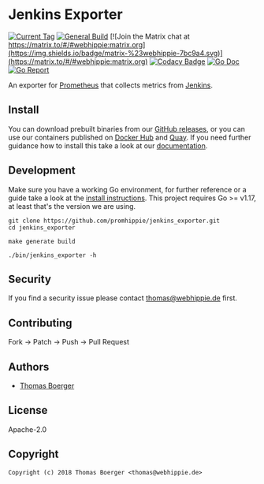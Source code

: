 # Jenkins Exporter

[![Current Tag](https://img.shields.io/github/v/tag/promhippie/jenkins_exporter?sort=semver)](https://github.com/promhippie/prometheus-jenkins-sd) [![General Build](https://github.com/promhippie/jenkins_exporter/workflows/general.yml/badge.svg)](https://github.com/promhippie/jenkins_exporter/actions/workflows/general.yaml) [![Join the Matrix chat at https://matrix.to/#/#webhippie:matrix.org](https://img.shields.io/badge/matrix-%23webhippie-7bc9a4.svg)](https://matrix.to/#/#webhippie:matrix.org) [![Codacy Badge](https://app.codacy.com/project/badge/Grade/2ac6144ce7c04df68fed25d763dec543)](https://www.codacy.com/gh/promhippie/jenkins_exporter/dashboard?utm_source=github.com&amp;utm_medium=referral&amp;utm_content=promhippie/jenkins_exporter&amp;utm_campaign=Badge_Grade) [![Go Doc](https://godoc.org/github.com/promhippie/jenkins_exporter?status.svg)](http://godoc.org/github.com/promhippie/jenkins_exporter) [![Go Report](http://goreportcard.com/badge/github.com/promhippie/jenkins_exporter)](http://goreportcard.com/report/github.com/promhippie/jenkins_exporter)

An exporter for [Prometheus][prometheus] that collects metrics from
[Jenkins][jenkins].

## Install

You can download prebuilt binaries from our [GitHub releases][releases], or you
can use our containers published on [Docker Hub][dockerhub] and [Quay][quayio].
If you need further guidance how to install this take a look at our
[documentation][docs].

## Development

Make sure you have a working Go environment, for further reference or a guide
take a look at the [install instructions][golang]. This project requires
Go >= v1.17, at least that's the version we are using.

```console
git clone https://github.com/promhippie/jenkins_exporter.git
cd jenkins_exporter

make generate build

./bin/jenkins_exporter -h
```

## Security

If you find a security issue please contact
[thomas@webhippie.de](mailto:thomas@webhippie.de) first.

## Contributing

Fork -> Patch -> Push -> Pull Request

## Authors

-   [Thomas Boerger](https://github.com/tboerger)

## License

Apache-2.0

## Copyright

```console
Copyright (c) 2018 Thomas Boerger <thomas@webhippie.de>
```

[prometheus]: https://prometheus.io
[jenkins]: https://jenkins.io
[releases]: https://github.com/promhippie/jenkins_exporter/releases
[dockerhub]: https://hub.docker.com/r/promhippie/jenkins-exporter/tags/
[quayio]: https://quay.io/repository/promhippie/jenkins-exporter?tab=tags
[docs]: https://promhippie.github.io/jenkins_exporter/#getting-started
[golang]: http://golang.org/doc/install.html
